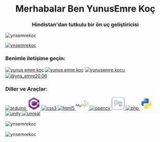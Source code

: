 <h1 align="center">Merhabalar Ben YunusEmre Koç</h1>
<h3 align="center">Hindistan'dan tutkulu bir ön uç geliştiricisi</h3>

<p align="left"> <img src="https:/ /komarev.com/ghpvc/?username=ynsemrekoc&label=Profile%20views&color=0e75b6&style=flat" alt = "ynsemrekoc" /> </p>

<p align = "left"> <a href = "https://github. com/ryo-ma/github-profile-trophy"><img src = "https://github-profile-trophy.vercel.app/?username=ynsemrekoc" alt = "ynsemrekoc" /></a> </ p>

<h3 align="left">Benimle iletişime geçin:</h3>
<p align="left">
<a href="https://linkedin.com/in/yunus emre koç" target="blank" ><img align = "center" src = "https://raw.githubusercontent.com/rahuldkjain/github-profile-readme-generator/master/src/images/icons/Social/linked-in-alt.svg" alt ="yunus emre koç" height="30" width="40" /></a>
<a href="https://stackoverflow.com/users/yunus emre koç" target="blank"><img align ="center" src="https://raw.githubusercontent.com/rahuldkjain/github-profile-readme-generator/master/src/images/icons/Social/stack-overflow.svg" alt="yunus emre koç" height = "30" genişlik = "40" /></a>
<a href = "https://kaggle.com/yunusemre koç" target = "blank"><img align = "center" src = "https: //raw.githubusercontent.com/rahuldkjain/github-profile-readme-generator/master/src/images/icons/Social/kaggle.svg" alt = "yunusemre koçu" height = "30" genişlik = "40" /> </a>
<a href = "https://instagram.com/@yns_emre20.06" target = "blank"><img align = "center" src = "https://raw.githubusercontent.com/rahuldkjain/" github-profile-readme-generator/master/src/images/icons/Social/instagram.svg" alt = "@yns_emre20.06" height = "30" genişlik = "40" /></a>
</p>

<h3 align="left">Diller ve Araçlar:</h3>
<p align = "left"> <a href = "https://www.arduino.cc/" target = "_blank" rel = "noreferrer"> <img src = "https://cdn.worldvectorlogo.com/ logos/arduino-1.svg" alt = "arduino" width = "40" height = "40"/> </a> <a href = "https://www.w3schools.com/cs/" target = " _blank" rel = "noreferrer"> <img src = "https://raw.githubusercontent.com/devicons/devicon/master/icons/csharp/csharp-original.svg" alt = "csharp" width = "40" yükseklik ="40"/> </a> <a href = "https://www.w3schools.com/css/" target = "_blank" rel = "noreferrer"> <img src = "https://raw. githubusercontent.com/devicons/devicon/master/icons/css3/css3-original-wordmark.svg" alt = "css3" width = "40" height = "40"/> </a> <a href = "https: //www.w3.org/html/" target = "_blank" rel = "noreferrer"> <img src = "https://raw.githubusercontent.com/devicons/devicon/master/icons/html5/html5-original -wordmark.svg" alt = "html5" width = "40" height = "40"/> </a> <a href = "https://www.mysql.com/" target = "_blank" rel = " noreferrer"> <img src = "https://raw.githubusercontent.com/devicons/devicon/master/icons/mysql/mysql-original-wordmark.svg" alt = "mysql" width = "40" height = "40 "/> </a> <a href = "https://opencv.org/" target = "_blank" rel = "noreferrer"> <img src = "https://www.vectorlogo.zone/logos/opencv /opencv-icon.svg" alt = "opencv" width = "40" height = "40"/> </a> <a href = "https://www.photoshop.com/en" target = "_blank" rel = "noreferrer"> <img src = "https://raw.githubusercontent.com/devicons/devicon/master/icons/photoshop/photoshop-line.svg" alt = "photoshop" width = "40" height = " 40"/> </a> <a href = "https://www.php.net" target = "_blank" rel = "noreferrer"> <img src = "https://raw.githubusercontent.com/devicons /devicon/master/icons/php/php-original.svg" alt = "php" width = "40" height = "40"/> </a> <a href = "https://www.python.org " target = "_blank" rel = "noreferrer"> <img src = "https://raw.githubusercontent.com/devicons/devicon/master/icons/python/python-original.svg" alt = "python" width = "40" height = "40"/> </a> <a href = "https://unity.com/" target = "_blank" rel = "noreferrer"> <img src = "https://www.vectorlogo.zone/logos/unity3d/unity3d-icon.svg" alt = "unity" width = "40" height = "40"/> </a> <a href = "https ://unrealengine.com/" target = "_blank" rel = "noreferrer"> <img src = "https://raw.githubusercontent.com/kenangundogan/fontisto/036b7eca71aab1bef8e6a0518f7329f13ed62f6b/icons/svg/brand/unreal-engine. svg" alt = "unreal" width = "40" height = "40"/> </a> </p>

<p> <img align = "center" src = "https://github-readme- stats.vercel.app/api?username=ynsemrekoc&show_icons=true&locale=en" alt="ynsemrekoc" /></p>

<p><img align = "center" src = "https://github-readme-streak-stats.herokuapp.com/?user=ynsemrekoc&" alt = "ynsemrekoc" /></p>
